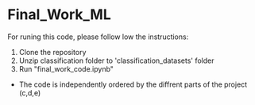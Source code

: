 # Final_Work_ML

For runing this code, please follow low the instructions:
1. Clone the repository 
2. Unzip classification folder to 'classification_datasets' folder
3. Run "final_work_code.ipynb"

* The code is independently ordered by the diffrent parts of the project (c,d,e)

